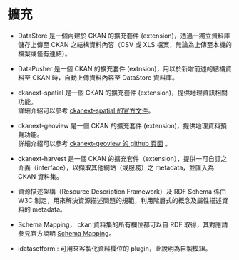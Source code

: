 # 擴充

<script type="text/javascript" src="gitbook/app.js"></script>
<script type="text/javascript" src="js/general.js"></script>

* DataStore 是一個內建於 CKAN 的擴充套件 (extension)，透過一獨立資料庫儲存上傳至 CKAN 之結構資料內容（CSV 或 XLS 檔案，無論為上傳至本機的檔案或僅有連結）。

* DataPusher 是一個 CKAN 的擴充套件 (extnsion)，用以於新增前述的結構資料至 CKAN 時，自動上傳資料內容至 DataStore 資料庫。

* ckanext-spatial 是一個 CKAN 的擴充套件 (extension)，提供地理資訊相關功能。<br>
詳細介紹可以參考 [ckanext-spatial 的官方文件](http://docs.ckan.org/projects/ckanext-spatial/en/latest/)。

* ckanext-geoview 是一個 CKAN 的擴充套件 (extension)，提供地理資料預覽功能。<br>
詳細介紹可以參考 [ckanext-geoview 的 github 頁面](https://github.com/ckan/ckanext-geoview) 。

* ckanext-harvest 是一個 CKAN 的擴充套件（extension），提供一可自訂之介面（interface），以擷取其他網站（或服務）之 metadata，並匯入為 CKAN 資料集。

* 資源描述架構（Resource Description Framework）及 RDF Schema 係由 W3C 制定，用來解決資源描述問題的規範，利用階層式的概念及屬性描述資料的 metadata。

* Schema Mapping， ckan 資料集的所有欄位都可以自 RDF 取得，其對應請參見官方說明 [Schema Mapping](http://docs.ckan.org/en/ckan-2.0.2/linked-data-and-rdf.html#schema-mapping)。

* idatasetform : 可用來客製化資料欄位的 plugin，此說明為自製模組。



